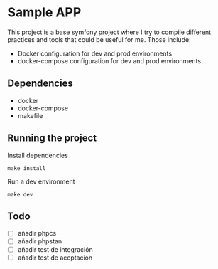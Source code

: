 # Sample APP

This project is a base symfony project where I try to compile different practices and tools that could be useful for me. Those include:
* Docker configuration for dev and prod environments
* docker-compose configuration for dev and prod environments

## Dependencies
* docker
* docker-compose
* makefile

## Running the project
Install dependencies
```
make install
```
Run a dev environment
```
make dev
```

## Todo
- [ ] añadir phpcs
- [ ] añadir phpstan
- [ ] añadir test de integración
- [ ] añadir test de aceptación